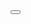 <Fold label="Default">
  <Fold label="Nested Default">
    <Button label="Slot content" />
  </Fold>
</Fold>